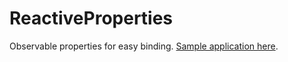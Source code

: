 # ReactiveProperties
Observable properties for easy binding. [Sample application here](https://github.com/jsoldi/ReactivePropertiesSample).
